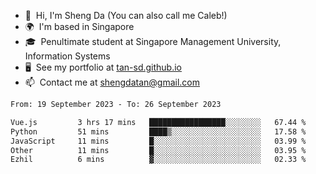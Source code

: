 <!---
tan-sd/tan-sd is a ✨ special ✨ repository because its `README.md` (this file) appears on your GitHub profile.
You can click the Preview link to take a look at your changes.
--->
- 👋  Hi, I'm Sheng Da (You can also call me Caleb!)
- 🌍  I'm based in Singapore
- 🎓  Penultimate student at Singapore Management University, Information Systems
- 🖥️  See my portfolio at [tan-sd.github.io](https://tan-sd.github.io/)
- 📫  Contact me at [shengdatan@gmail.com](mailto:shengdatan@gmail.com)

<!--START_SECTION:waka-->

```txt
From: 19 September 2023 - To: 26 September 2023

Vue.js         3 hrs 17 mins   █████████████████░░░░░░░░   67.44 %
Python         51 mins         ████▒░░░░░░░░░░░░░░░░░░░░   17.58 %
JavaScript     11 mins         █░░░░░░░░░░░░░░░░░░░░░░░░   03.99 %
Other          11 mins         █░░░░░░░░░░░░░░░░░░░░░░░░   03.95 %
Ezhil          6 mins          ▓░░░░░░░░░░░░░░░░░░░░░░░░   02.33 %
```

<!--END_SECTION:waka-->
